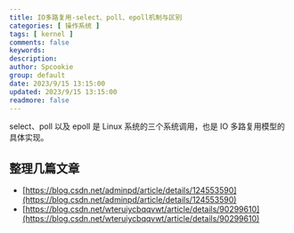```yaml
---
title: IO多路复用-select、poll、epoll机制与区别
categories: [ 操作系统 ]
tags: [ kernel ]
comments: false
keywords:
description:
author: Spcookie
group: default
date: 2023/9/15 13:15:00
updated: 2023/9/15 13:15:00
readmore: false
---
```


select、poll 以及 epoll 是 Linux 系统的三个系统调用，也是 IO 多路复用模型的具体实现。

<!-- more -->

## 整理几篇文章

* [https://blog.csdn.net/adminpd/article/details/124553590](https://blog.csdn.net/adminpd/article/details/124553590)
* [https://blog.csdn.net/wteruiycbqqvwt/article/details/90299610](https://blog.csdn.net/wteruiycbqqvwt/article/details/90299610)